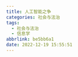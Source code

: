 ```yaml
---
title: 人工智能之争
categories: 社会与法治
tags:
  - 社会与法治
  - 信息学
abbrlink: be5bb6a1
date: 2022-12-19 15:55:51
---
```

